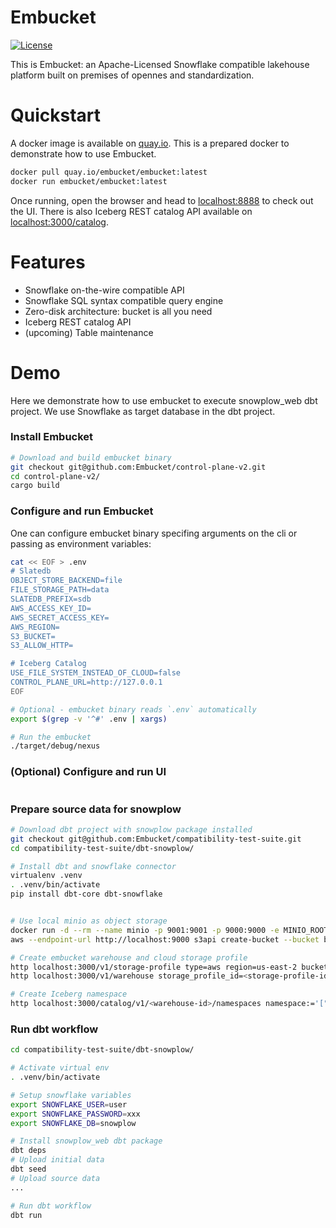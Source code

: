 # Embucket

[![License](https://img.shields.io/badge/License-Apache_2.0-blue.svg)](https://opensource.org/licenses/Apache-2.0)


This is Embucket: an Apache-Licensed Snowflake compatible lakehouse platform built on premises of opennes and standardization. 

# Quickstart

A docker image is available on [quay.io](https://quay.io/repository/embucket/embucket). This is a prepared docker to demonstrate how to use Embucket.

```sh
docker pull quay.io/embucket/embucket:latest
docker run embucket/embucket:latest
```

Once running, open the browser and head to [localhost:8888](localhost:8888) to check out the UI. 
There is also Iceberg REST catalog API available on [localhost:3000/catalog](localhost:3000/catalog).

# Features

 * Snowflake on-the-wire compatible API
 * Snowflake SQL syntax compatible query engine
 * Zero-disk architecture: bucket is all you need
 * Iceberg REST catalog API
 * (upcoming) Table maintenance

# Demo

Here we demonstrate how to use embucket to execute snowplow_web dbt project. We use Snowflake as target database in the dbt project.

### Install Embucket

```sh
# Download and build embucket binary
git checkout git@github.com:Embucket/control-plane-v2.git
cd control-plane-v2/
cargo build
```

### Configure and run Embucket

One can configure embucket binary specifing arguments on the cli or passing as environment variables:

```sh
cat << EOF > .env
# Slatedb
OBJECT_STORE_BACKEND=file
FILE_STORAGE_PATH=data
SLATEDB_PREFIX=sdb
AWS_ACCESS_KEY_ID=
AWS_SECRET_ACCESS_KEY=
AWS_REGION=
S3_BUCKET=
S3_ALLOW_HTTP=

# Iceberg Catalog
USE_FILE_SYSTEM_INSTEAD_OF_CLOUD=false
CONTROL_PLANE_URL=http://127.0.0.1
EOF

# Optional - embucket binary reads `.env` automatically
export $(grep -v '^#' .env | xargs)

# Run the embucket
./target/debug/nexus
```

### (Optional) Configure and run UI

```sh
```

### Prepare source data for snowplow

```sh
# Download dbt project with snowplow package installed
git checkout git@github.com:Embucket/compatibility-test-suite.git
cd compatibility-test-suite/dbt-snowplow/

# Install dbt and snowflake connector
virtualenv .venv
. .venv/bin/activate
pip install dbt-core dbt-snowflake


# Use local minio as object storage
docker run -d --rm --name minio -p 9001:9001 -p 9000:9000 -e MINIO_ROOT_USER=minioadmin -e MINIO_ROOT_PASSWORD=minioadmin minio/minio server --console-address :9001 /data
aws --endpoint-url http://localhost:9000 s3api create-bucket --bucket bucket

# Create embucket warehouse and cloud storage profile
http localhost:3000/v1/storage-profile type=aws region=us-east-2 bucket=bucket credentials:='{"credential_type":"access_key","aws_access_key_id":"minioadmin","aws_secret_access_key":"minioadmin"}' endpoint='http://localhost:9000'
http localhost:3000/v1/warehouse storage_profile_id=<storage-profile-id> prefix= name=snowplow

# Create Iceberg namespace 
http localhost:3000/catalog/v1/<warehouse-id>/namespaces namespace:='["public"]'


```

### Run dbt workflow

```sh
cd compatibility-test-suite/dbt-snowplow/

# Activate virtual env
. .venv/bin/activate

# Setup snowflake variables
export SNOWFLAKE_USER=user
export SNOWFLAKE_PASSWORD=xxx
export SNOWFLAKE_DB=snowplow

# Install snowplow_web dbt package
dbt deps
# Upload initial data
dbt seed
# Upload source data
...

# Run dbt workflow
dbt run
```
